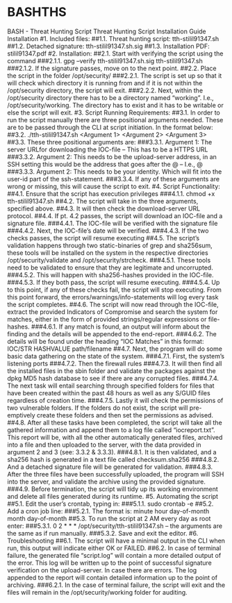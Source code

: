 # BASHTHS
BASH - Threat Hunting Script
Threat Hunting Script Installation Guide
Installation
#1. Included files:
##1.1. Threat hunting script: tth-stilil91347.sh
##1.2. Detached signature: tth-stilil91347.sh.sig
##1.3. Installation PDF: stilil91347.pdf
#2. Installation:
##2.1. Start with verifying the script using the command
###2.1.1. gpg –verify tth-stilil91347.sh.sig tth-stilil91347.sh
###2.1.2. If the signature passes, move on to the next point.
##2.2. Place the script in the folder /opt/security/
###2.2.1. The script is set up so that it will check which directory it is running from and if it
is not within the /opt/security directory, the script will exit.
###2.2.2. Next, within the /opt/security directory there has to be a directory named
“working”. I.e., /opt/security/working. The directory has to exist and it has to be
writable or else the script will exit.
#3. Script Running Requirements:
##3.1. In order to run the script manually there are three positional arguments needed. These
are to be passed through the CLI at script initiation. In the format below:
##3.2. ./tth-stilil91347.sh <Argument 1> <Argument 2> <Argument 3>
##3.3. These three positional arguments are:
###3.3.1. Argument 1: The server URLfor downloading the IOC-file – This has to be a
HTTPS URL
###3.3.2. Argument 2: This needs to be the upload-server address, in an SSH setting this
would be the address that goes after the @ – I.e.,
<identity>@<upload-server-address>
###3.3.3. Argument 2: This needs to be your identity. Which will fit into the user-id part of
the ssh-statement.
###3.3.4. If any of these arguments are wrong or missing, this will cause the script to exit.
#4. Script Functionality:
##4.1. Ensure that the script has execution privileges
###4.1.1. chmod +x tth-stilil91347.sh
##4.2. The script will take in the three arguments, specified above.
##4.3. It will then check the download-server URL protocol.
##4.4. If pt. 4.2 passes, the script will download an IOC-file and a signature file.
###4.4.1. The IOC-file will be verified with the signature file
###4.4.2. Next, the IOC-file’s date will be verified.
###4.4.3. If the two checks passes, the script will resume executing
##4.5. The script’s validation happens through two static-binaries of grep and sha256sum,
these tools will be installed on the system in the respective directories
/opt/security/validate and /opt/security/strcheck.
###4.5.1. These tools need to be validated to ensure that they are legitimate and
uncorrupted.
###4.5.2. This will happen with sha256-hashes provided in the IOC-file.
###4.5.3. If they both pass, the script will resume executing.
###4.5.4. Up to this point, if any of these checks fail, the script will stop executing. From
this point forward, the errors/warnings/info-statements will log every task the
script completes.
##4.6. The script will now read through the IOC-file, extract the provided Indicators of
Compromise and search the system for matches, either in the form of provided
strings/regular expressions or file-hashes.
###4.6.1. If any match is found, an output will inform about the finding and the details will
be appended to the end-report.
###4.6.2. The details will be found under the heading “IOC Matches” in this format:
IOC/STR HASHVALUE path/filename
##4.7. Next, the program will do some basic data gathering on the state of the system.
###4.7.1. First, the system’s listening ports
###4.7.2. Then the firewall rules
###4.7.3. It will then find all the installed files in the sbin folder and validate the packages
against the dpkg MD5 hash database to see if there are any corrupted files.
###4.7.4. The next task will entail searching through specified folders for files that have
been created within the past 48 hours as well as any S/GUID files regardless of
creation time.
###4.7.5. Lastly it will check the permissions of two vulnerable folders. If the folders do not
exist, the script will pre-emptively create these folders and then set the
permissions as advised.
##4.8. After all these tasks have been completed, the script will take all the gathered
information and append them to a log file called “iocreport.txt”. This report will be, with
all the other automatically generated files, archived into a file and then uploaded to the
server, with the data provided in argument 2 and 3 (see: 3.3.2 & 3.3.3).
###4.8.1. It is then validated, and a sha256 hash is generated in a text file called
checksum.sha256
###4.8.2. And a detached signature file will be generated for validation.
###4.8.3. After the three files have been successfully uploaded, the program will SSH into
the server, and validate the archive using the provided signature.
###4.9. Before termination, the script will tidy up its working environment and delete all files
generated during its runtime.
#5. Automating the script
##5.1. Edit the user’s crontab, typing in:
###5.1.1. sudo crontab -e
##5.2. Add a cron job line:
###5.2.1. The format is: minute hour day-of-month month day-of-month <command>
##5.3. To run the script at 2 AM every day as root enter:
###5.3.1. 0 2 * * * /opt/security/tth-stilil91347.sh <arg1> <arg2> <arg3> – the arguments
are the same as if run manually.
###5.3.2. Save and exit the editor.
#6. Troubleshooting
##6.1. The script will have a minimal output in the CLI when run, this output will indicate either
OK or FAILED.
##6.2. In case of terminal failure, the generated file “script.log” will contain a more detailed
output of the error. This log will be written up to the point of successful signature
verification on the upload-server. In case there are errors. The log appended to the
report will contain detailed information up to the point of archiving.
###6.2.1. In the case of terminal failure, the script will exit and the files will remain in the
/opt/security/working folder for auditing.
